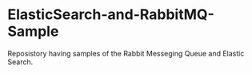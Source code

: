 # ElasticSearch-and-RabbitMQ-Sample

Reposistory having samples of the Rabbit Messeging Queue and Elastic Search.